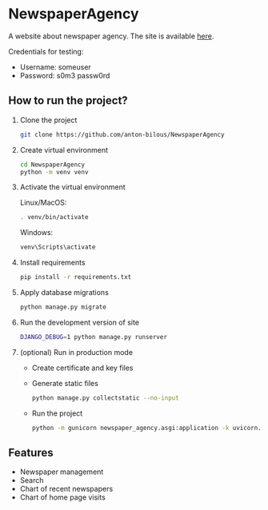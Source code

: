 # NewspaperAgency
A website about newspaper agency.
The site is available [here](https://newspaperagency-hxls.onrender.com/).

Credentials for testing:

- Username: someuser
- Password: s0m3 passw0rd

## How to run the project?

1. Clone the project

   ```bash
   git clone https://github.com/anton-bilous/NewspaperAgency
   ```

2. Create virtual environment

    ```bash
    cd NewspaperAgency
    python -m venv venv
    ```

3. Activate the virtual environment

   Linux/MacOS:

   ```bash
   . venv/bin/activate
   ```

   Windows:

   ```cmd
   venv\Scripts\activate
   ```

4. Install requirements

   ```bash
   pip install -r requirements.txt
   ```

5. Apply database migrations

   ```bash
   python manage.py migrate
   ```

6. Run the development version of site

   ```bash
   DJANGO_DEBUG=1 python manage.py runserver
   ```

7. (optional) Run in production mode

   - Create certificate and key files
   - Generate static files

     ```bash
     python manage.py collectstatic --no-input
     ```

   - Run the project

     ```bash
     python -m gunicorn newspaper_agency.asgi:application -k uvicorn.workers.UvicornWorker --certfile cert.crt --keyfile cert.key
     ```

## Features
- Newspaper management
- Search
- Chart of recent newspapers
- Chart of home page visits
